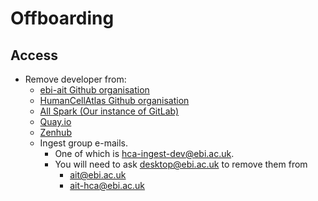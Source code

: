 # Offboarding
## Access

* Remove developer from:
  * [ebi-ait Github organisation](https://github.com/ebi-ait)
  * [HumanCellAtlas Github organisation](https://github.com/HumanCellAtlas)
  * [All Spark (Our instance of GitLab)](https://allspark.dev.data.humancellatlas.org/HumanCellAtlas)
  * [Quay.io](https://quay.io/organization/humancellatlas)
  * [Zenhub](https://app.zenhub.com/workspaces/ingest-dev-5cfe1cb26482e537cf35e8d1/board)
  * Ingest group e-mails. 
    * One of which is [hca-ingest-dev@ebi.ac.uk](https://listserver.ebi.ac.uk/mailman/listinfo/hca-ingest-dev).     
    * You will need to ask desktop@ebi.ac.uk to remove them from 
      * ait@ebi.ac.uk
      * ait-hca@ebi.ac.uk